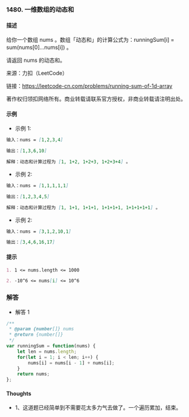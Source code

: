 ### 1480. 一维数组的动态和

#### 描述

给你一个数组 nums 。数组「动态和」的计算公式为：runningSum[i] = sum(nums[0]…nums[i]) 。

请返回 nums 的动态和。

来源：力扣（LeetCode）

链接：https://leetcode-cn.com/problems/running-sum-of-1d-array

著作权归领扣网络所有。商业转载请联系官方授权，非商业转载请注明出处。

#### 示例

+ 示例 1:
```md
输入：nums = [1,2,3,4]

输出：[1,3,6,10]

解释：动态和计算过程为 [1, 1+2, 1+2+3, 1+2+3+4] 。
```
+ 示例 2:
```md
输入：nums = [1,1,1,1,1]

输出：[1,2,3,4,5]

解释：动态和计算过程为 [1, 1+1, 1+1+1, 1+1+1+1, 1+1+1+1+1] 。
```
+ 示例 2:
```md
输入：nums = [3,1,2,10,1]

输出：[3,4,6,16,17]
```


#### 提示
```md
1. 1 <= nums.length <= 1000

2. -10^6 <= nums[i] <= 10^6
```

### 解答

+ 解答 1
```js
/**
 * @param {number[]} nums
 * @return {number[]}
 */
var runningSum = function(nums) {
    let len = nums.length;
    for(let i = 1; i < len; i++) {
        nums[i] = nums[i - 1] + nums[i];
    }
    return nums;
};
```


#### Thoughts

+ 1、这道题已经简单到不需要花太多力气去做了。一个遍历累加，结束。
